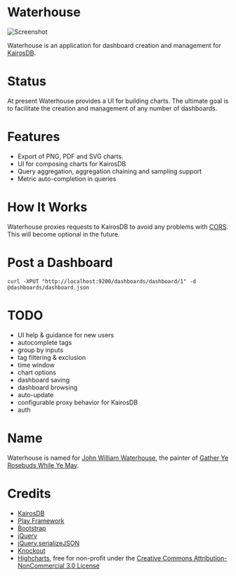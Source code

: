 # Waterhouse

![Screenshot](https://raw.github.com/gphat/waterhouse/master/shot.png "Waterhouse")

Waterhouse is an application for dashboard creation and management for [KairosDB](https://code.google.com/p/kairosdb/).

# Status

At present Waterhouse provides a UI for building charts. The ultimate goal is to
facilitate the creation and management of any number of dashboards.

# Features

* Export of PNG, PDF and SVG charts.
* UI for composing charts for KairosDB
* Query aggregation, aggregation chaining and sampling support
* Metric auto-completion in queries

# How It Works

Waterhouse proxies requests to KairosDB to avoid any problems with [CORS](http://en.wikipedia.org/wiki/Cross-origin_resource_sharing).
This will become optional in the future.

# Post a Dashboard

```
curl -XPUT "http://localhost:9200/dashboards/dashboard/1" -d @dashboards/dashboard.json
```

# TODO

* UI help & guidance for new users
* autocomplete tags
* group by inputs
* tag filtering & exclusion
* time window
* chart options
* dashboard saving
* dashboard browsing
* auto-update
* configurable proxy behavior for KairosDB
* auth

# Name

Waterhouse is named for
[John William Waterhouse](http://en.wikipedia.org/wiki/John_William_Waterhouse),
the painter of [Gather Ye Rosebuds While Ye May](http://en.wikipedia.org/wiki/Gather_Ye_Rosebuds_While_Ye_May_(Waterhouse_painting_1909)).

# Credits

* [KairosDB](https://code.google.com/p/kairosdb/)
* [Play Framework](http://www.playframework.com/)
* [Bootstrap](http://getbootstrap.com/)
* [jQuery](http://jquery.com/)
* [jQuery.serializeJSON](https://github.com/marioizquierdo/jquery.serializeJSON)
* [Knockout](http://knockoutjs.com/)
* [Highcharts](http://www.highcharts.com/), free for non-profit under the [Creative Commons Attribution-NonCommercial 3.0 License](http://creativecommons.org/licenses/by-nc/3.0/)
